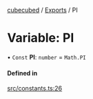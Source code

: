 [cubecubed](/reference/README.md) / [Exports](/reference/modules.md) / PI

# Variable: PI

• `Const` **PI**: `number` = `Math.PI`

#### Defined in

[src/constants.ts:26](https://github.com/imaphatduc/cubecubed/blob/1251e31/src/constants.ts#L26)
